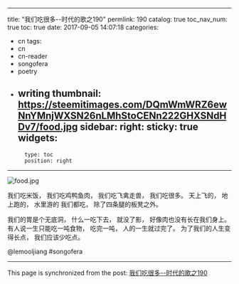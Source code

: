 
---
title: "我们吃很多--时代的歌之190"
permlink: 190
catalog: true
toc_nav_num: true
toc: true
date: 2017-09-05 14:07:18
categories:
- cn
tags:
- cn
- cn-reader
- songofera
- poetry
- writing
thumbnail: https://steemitimages.com/DQmWmWRZ6ewNnYMnjWXSN26nLMhStoCENn222GHXSNdHDv7/food.jpg
sidebar:
    right:
        sticky: true
widgets:
    -
        type: toc
        position: right
---


![food.jpg](https://steemitimages.com/DQmWmWRZ6ewNnYMnjWXSN26nLMhStoCENn222GHXSNdHDv7/food.jpg)



我们吃米饭，
我们吃鸡鸭鱼肉，
我们吃飞禽走兽，
我们吃很多。
天上飞的，
地上跑的，
水里游的
我们都吃，
除了四条腿的板凳之外。

我们的胃是个无底洞，
什么一吃下去，
就没了影，
好像肉也没有长在我们身上。
有人说一生只能吃一吨食物，
吃完一吨，
人的一生就过完了。
为了我们的人生变得长点，
我们应该少吃点。

@lemooljiang #songofera

- - -

This page is synchronized from the post: [我们吃很多--时代的歌之190](https://steemit.com/@lemooljiang/190)
